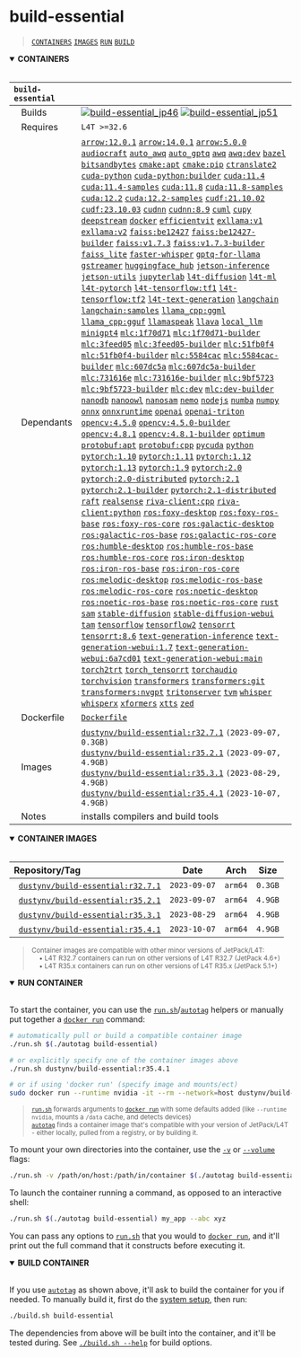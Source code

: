 # build-essential

> [`CONTAINERS`](#user-content-containers) [`IMAGES`](#user-content-images) [`RUN`](#user-content-run) [`BUILD`](#user-content-build)

<details open>
<summary><b><a id="containers">CONTAINERS</a></b></summary>
<br>

| **`build-essential`** | |
| :-- | :-- |
| &nbsp;&nbsp;&nbsp;Builds | [![`build-essential_jp46`](https://img.shields.io/github/actions/workflow/status/dusty-nv/jetson-containers/build-essential_jp46.yml?label=build-essential:jp46)](https://github.com/dusty-nv/jetson-containers/actions/workflows/build-essential_jp46.yml) [![`build-essential_jp51`](https://img.shields.io/github/actions/workflow/status/dusty-nv/jetson-containers/build-essential_jp51.yml?label=build-essential:jp51)](https://github.com/dusty-nv/jetson-containers/actions/workflows/build-essential_jp51.yml) |
| &nbsp;&nbsp;&nbsp;Requires | `L4T >=32.6` |
| &nbsp;&nbsp;&nbsp;Dependants | [`arrow:12.0.1`](/packages/arrow) [`arrow:14.0.1`](/packages/arrow) [`arrow:5.0.0`](/packages/arrow) [`audiocraft`](/packages/audio/audiocraft) [`auto_awq`](/packages/llm/auto_awq) [`auto_gptq`](/packages/llm/auto_gptq) [`awq`](/packages/llm/awq) [`awq:dev`](/packages/llm/awq) [`bazel`](/packages/bazel) [`bitsandbytes`](/packages/llm/bitsandbytes) [`cmake:apt`](/packages/cmake/cmake_apt) [`cmake:pip`](/packages/cmake/cmake_pip) [`ctranslate2`](/packages/ctranslate2) [`cuda-python`](/packages/cuda/cuda-python) [`cuda-python:builder`](/packages/cuda/cuda-python) [`cuda:11.4`](/packages/cuda/cuda) [`cuda:11.4-samples`](/packages/cuda/cuda) [`cuda:11.8`](/packages/cuda/cuda) [`cuda:11.8-samples`](/packages/cuda/cuda) [`cuda:12.2`](/packages/cuda/cuda) [`cuda:12.2-samples`](/packages/cuda/cuda) [`cudf:21.10.02`](/packages/rapids/cudf) [`cudf:23.10.03`](/packages/rapids/cudf) [`cudnn`](/packages/cuda/cudnn) [`cudnn:8.9`](/packages/cuda/cudnn) [`cuml`](/packages/rapids/cuml) [`cupy`](/packages/cuda/cupy) [`deepstream`](/packages/deepstream) [`docker`](/packages/docker) [`efficientvit`](/packages/vit/efficientvit) [`exllama:v1`](/packages/llm/exllama) [`exllama:v2`](/packages/llm/exllama) [`faiss:be12427`](/packages/vectordb/faiss) [`faiss:be12427-builder`](/packages/vectordb/faiss) [`faiss:v1.7.3`](/packages/vectordb/faiss) [`faiss:v1.7.3-builder`](/packages/vectordb/faiss) [`faiss_lite`](/packages/vectordb/faiss_lite) [`faster-whisper`](/packages/audio/faster-whisper) [`gptq-for-llama`](/packages/llm/gptq-for-llama) [`gstreamer`](/packages/gstreamer) [`huggingface_hub`](/packages/llm/huggingface_hub) [`jetson-inference`](/packages/jetson-inference) [`jetson-utils`](/packages/jetson-utils) [`jupyterlab`](/packages/jupyterlab) [`l4t-diffusion`](/packages/l4t/l4t-diffusion) [`l4t-ml`](/packages/l4t/l4t-ml) [`l4t-pytorch`](/packages/l4t/l4t-pytorch) [`l4t-tensorflow:tf1`](/packages/l4t/l4t-tensorflow) [`l4t-tensorflow:tf2`](/packages/l4t/l4t-tensorflow) [`l4t-text-generation`](/packages/l4t/l4t-text-generation) [`langchain`](/packages/llm/langchain) [`langchain:samples`](/packages/llm/langchain) [`llama_cpp:ggml`](/packages/llm/llama_cpp) [`llama_cpp:gguf`](/packages/llm/llama_cpp) [`llamaspeak`](/packages/llm/llamaspeak) [`llava`](/packages/llm/llava) [`local_llm`](/packages/llm/local_llm) [`minigpt4`](/packages/llm/minigpt4) [`mlc:1f70d71`](/packages/llm/mlc) [`mlc:1f70d71-builder`](/packages/llm/mlc) [`mlc:3feed05`](/packages/llm/mlc) [`mlc:3feed05-builder`](/packages/llm/mlc) [`mlc:51fb0f4`](/packages/llm/mlc) [`mlc:51fb0f4-builder`](/packages/llm/mlc) [`mlc:5584cac`](/packages/llm/mlc) [`mlc:5584cac-builder`](/packages/llm/mlc) [`mlc:607dc5a`](/packages/llm/mlc) [`mlc:607dc5a-builder`](/packages/llm/mlc) [`mlc:731616e`](/packages/llm/mlc) [`mlc:731616e-builder`](/packages/llm/mlc) [`mlc:9bf5723`](/packages/llm/mlc) [`mlc:9bf5723-builder`](/packages/llm/mlc) [`mlc:dev`](/packages/llm/mlc) [`mlc:dev-builder`](/packages/llm/mlc) [`nanodb`](/packages/vectordb/nanodb) [`nanoowl`](/packages/vit/nanoowl) [`nanosam`](/packages/vit/nanosam) [`nemo`](/packages/nemo) [`nodejs`](/packages/nodejs) [`numba`](/packages/numba) [`numpy`](/packages/numpy) [`onnx`](/packages/onnx) [`onnxruntime`](/packages/onnxruntime) [`openai`](/packages/llm/openai) [`openai-triton`](/packages/openai-triton) [`opencv:4.5.0`](/packages/opencv) [`opencv:4.5.0-builder`](/packages/opencv/opencv_builder) [`opencv:4.8.1`](/packages/opencv) [`opencv:4.8.1-builder`](/packages/opencv/opencv_builder) [`optimum`](/packages/llm/optimum) [`protobuf:apt`](/packages/protobuf/protobuf_apt) [`protobuf:cpp`](/packages/protobuf/protobuf_cpp) [`pycuda`](/packages/cuda/pycuda) [`python`](/packages/python) [`pytorch:1.10`](/packages/pytorch) [`pytorch:1.11`](/packages/pytorch) [`pytorch:1.12`](/packages/pytorch) [`pytorch:1.13`](/packages/pytorch) [`pytorch:1.9`](/packages/pytorch) [`pytorch:2.0`](/packages/pytorch) [`pytorch:2.0-distributed`](/packages/pytorch) [`pytorch:2.1`](/packages/pytorch) [`pytorch:2.1-builder`](/packages/pytorch) [`pytorch:2.1-distributed`](/packages/pytorch) [`raft`](/packages/rapids/raft) [`realsense`](/packages/realsense) [`riva-client:cpp`](/packages/audio/riva-client) [`riva-client:python`](/packages/audio/riva-client) [`ros:foxy-desktop`](/packages/ros) [`ros:foxy-ros-base`](/packages/ros) [`ros:foxy-ros-core`](/packages/ros) [`ros:galactic-desktop`](/packages/ros) [`ros:galactic-ros-base`](/packages/ros) [`ros:galactic-ros-core`](/packages/ros) [`ros:humble-desktop`](/packages/ros) [`ros:humble-ros-base`](/packages/ros) [`ros:humble-ros-core`](/packages/ros) [`ros:iron-desktop`](/packages/ros) [`ros:iron-ros-base`](/packages/ros) [`ros:iron-ros-core`](/packages/ros) [`ros:melodic-desktop`](/packages/ros) [`ros:melodic-ros-base`](/packages/ros) [`ros:melodic-ros-core`](/packages/ros) [`ros:noetic-desktop`](/packages/ros) [`ros:noetic-ros-base`](/packages/ros) [`ros:noetic-ros-core`](/packages/ros) [`rust`](/packages/rust) [`sam`](/packages/vit/sam) [`stable-diffusion`](/packages/diffusion/stable-diffusion) [`stable-diffusion-webui`](/packages/diffusion/stable-diffusion-webui) [`tam`](/packages/vit/tam) [`tensorflow`](/packages/tensorflow) [`tensorflow2`](/packages/tensorflow) [`tensorrt`](/packages/tensorrt) [`tensorrt:8.6`](/packages/tensorrt) [`text-generation-inference`](/packages/llm/text-generation-inference) [`text-generation-webui:1.7`](/packages/llm/text-generation-webui) [`text-generation-webui:6a7cd01`](/packages/llm/text-generation-webui) [`text-generation-webui:main`](/packages/llm/text-generation-webui) [`torch2trt`](/packages/pytorch/torch2trt) [`torch_tensorrt`](/packages/pytorch/torch_tensorrt) [`torchaudio`](/packages/pytorch/torchaudio) [`torchvision`](/packages/pytorch/torchvision) [`transformers`](/packages/llm/transformers) [`transformers:git`](/packages/llm/transformers) [`transformers:nvgpt`](/packages/llm/transformers) [`tritonserver`](/packages/tritonserver) [`tvm`](/packages/tvm) [`whisper`](/packages/audio/whisper) [`whisperx`](/packages/audio/whisperx) [`xformers`](/packages/llm/xformers) [`xtts`](/packages/audio/xtts) [`zed`](/packages/zed) |
| &nbsp;&nbsp;&nbsp;Dockerfile | [`Dockerfile`](Dockerfile) |
| &nbsp;&nbsp;&nbsp;Images | [`dustynv/build-essential:r32.7.1`](https://hub.docker.com/r/dustynv/build-essential/tags) `(2023-09-07, 0.3GB)`<br>[`dustynv/build-essential:r35.2.1`](https://hub.docker.com/r/dustynv/build-essential/tags) `(2023-09-07, 4.9GB)`<br>[`dustynv/build-essential:r35.3.1`](https://hub.docker.com/r/dustynv/build-essential/tags) `(2023-08-29, 4.9GB)`<br>[`dustynv/build-essential:r35.4.1`](https://hub.docker.com/r/dustynv/build-essential/tags) `(2023-10-07, 4.9GB)` |
| &nbsp;&nbsp;&nbsp;Notes | installs compilers and build tools |

</details>

<details open>
<summary><b><a id="images">CONTAINER IMAGES</a></b></summary>
<br>

| Repository/Tag | Date | Arch | Size |
| :-- | :--: | :--: | :--: |
| &nbsp;&nbsp;[`dustynv/build-essential:r32.7.1`](https://hub.docker.com/r/dustynv/build-essential/tags) | `2023-09-07` | `arm64` | `0.3GB` |
| &nbsp;&nbsp;[`dustynv/build-essential:r35.2.1`](https://hub.docker.com/r/dustynv/build-essential/tags) | `2023-09-07` | `arm64` | `4.9GB` |
| &nbsp;&nbsp;[`dustynv/build-essential:r35.3.1`](https://hub.docker.com/r/dustynv/build-essential/tags) | `2023-08-29` | `arm64` | `4.9GB` |
| &nbsp;&nbsp;[`dustynv/build-essential:r35.4.1`](https://hub.docker.com/r/dustynv/build-essential/tags) | `2023-10-07` | `arm64` | `4.9GB` |

> <sub>Container images are compatible with other minor versions of JetPack/L4T:</sub><br>
> <sub>&nbsp;&nbsp;&nbsp;&nbsp;• L4T R32.7 containers can run on other versions of L4T R32.7 (JetPack 4.6+)</sub><br>
> <sub>&nbsp;&nbsp;&nbsp;&nbsp;• L4T R35.x containers can run on other versions of L4T R35.x (JetPack 5.1+)</sub><br>
</details>

<details open>
<summary><b><a id="run">RUN CONTAINER</a></b></summary>
<br>

To start the container, you can use the [`run.sh`](/docs/run.md)/[`autotag`](/docs/run.md#autotag) helpers or manually put together a [`docker run`](https://docs.docker.com/engine/reference/commandline/run/) command:
```bash
# automatically pull or build a compatible container image
./run.sh $(./autotag build-essential)

# or explicitly specify one of the container images above
./run.sh dustynv/build-essential:r35.4.1

# or if using 'docker run' (specify image and mounts/ect)
sudo docker run --runtime nvidia -it --rm --network=host dustynv/build-essential:r35.4.1
```
> <sup>[`run.sh`](/docs/run.md) forwards arguments to [`docker run`](https://docs.docker.com/engine/reference/commandline/run/) with some defaults added (like `--runtime nvidia`, mounts a `/data` cache, and detects devices)</sup><br>
> <sup>[`autotag`](/docs/run.md#autotag) finds a container image that's compatible with your version of JetPack/L4T - either locally, pulled from a registry, or by building it.</sup>

To mount your own directories into the container, use the [`-v`](https://docs.docker.com/engine/reference/commandline/run/#volume) or [`--volume`](https://docs.docker.com/engine/reference/commandline/run/#volume) flags:
```bash
./run.sh -v /path/on/host:/path/in/container $(./autotag build-essential)
```
To launch the container running a command, as opposed to an interactive shell:
```bash
./run.sh $(./autotag build-essential) my_app --abc xyz
```
You can pass any options to [`run.sh`](/docs/run.md) that you would to [`docker run`](https://docs.docker.com/engine/reference/commandline/run/), and it'll print out the full command that it constructs before executing it.
</details>
<details open>
<summary><b><a id="build">BUILD CONTAINER</b></summary>
<br>

If you use [`autotag`](/docs/run.md#autotag) as shown above, it'll ask to build the container for you if needed.  To manually build it, first do the [system setup](/docs/setup.md), then run:
```bash
./build.sh build-essential
```
The dependencies from above will be built into the container, and it'll be tested during.  See [`./build.sh --help`](/jetson_containers/build.py) for build options.
</details>
